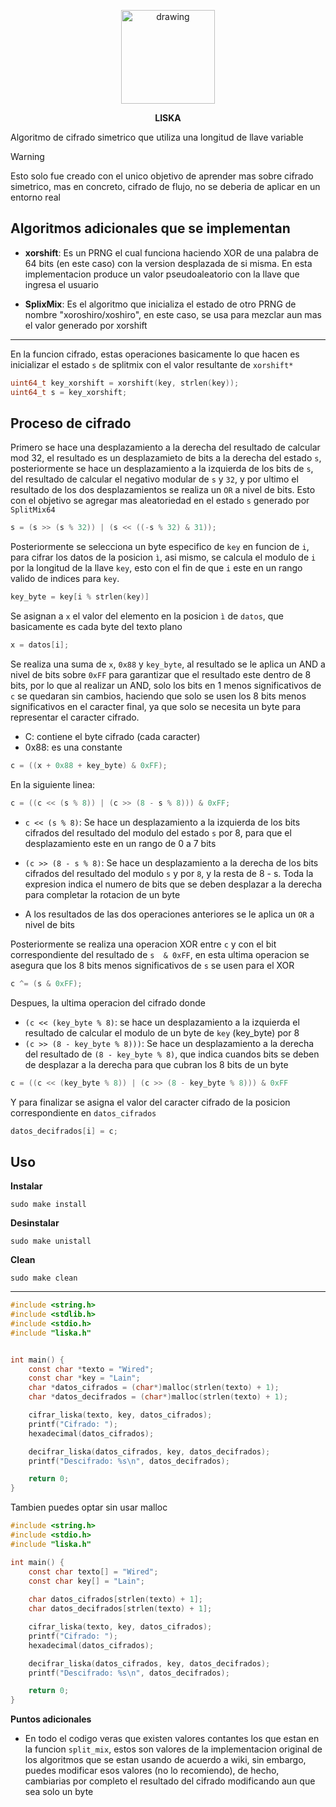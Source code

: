<p align="center">
  <img src="https://github.com/ic4rta/LISKA/assets/blob/main/lain.png" alt="drawing" width="150"/>
</p>

<bold><p align="center">
  <strong>LISKA</strong>
</p></bold>

Algoritmo de cifrado simetrico que utiliza una longitud de llave variable

> [!WARNING]  
> Esto solo fue creado con el unico objetivo de aprender mas sobre cifrado simetrico, mas en concreto, cifrado de flujo, no se deberia de aplicar en un entorno real

## Algoritmos adicionales que se implementan

- **xorshift**: Es un PRNG el cual funciona haciendo XOR de una palabra de 64 bits (en este caso) con la version desplazada de si misma. En esta implementacion produce un valor pseudoaleatorio con la llave que ingresa el usuario
  
- **SplixMix**: Es el algoritmo que inicializa el estado de otro PRNG de nombre "xoroshiro/xoshiro", en este caso, se usa para mezclar aun mas el valor generado por xorshift

---

En la funcion cifrado, estas operaciones basicamente lo que hacen es inicializar el estado ```s``` de splitmix con el valor resultante de ```xorshift*```

```c
uint64_t key_xorshift = xorshift(key, strlen(key));
uint64_t s = key_xorshift;
```

## Proceso de cifrado

Primero se hace una desplazamiento a la derecha del resultado de calcular mod 32, el resultado es un desplazamieto de bits a la derecha del estado ```s```, posteriormente
se hace un desplazamiento a la izquierda de los bits de ```s```, del resultado de calcular el negativo modular de ```s``` y ```32```, y por ultimo
el resultado de los dos desplazamientos se realiza un ```OR``` a nivel de bits. Esto con el objetivo se agregar mas aleatoriedad en el estado ```s``` generado por ```SplitMix64```

```c
s = (s >> (s % 32)) | (s << ((-s % 32) & 31));
```

Posteriormente se selecciona un byte especifico de ```key``` en funcion de ```i```, para cifrar los datos de la posicion ```ì```, asi mismo, se calcula el modulo de ```i``` por la longitud de la llave ```key```,
esto con el fin de que ```i``` este en un rango valido de indices para ```key```.

```c
key_byte = key[i % strlen(key)]
```
Se asignan a ```x``` el valor del elemento en la posicion ```ì``` de ```datos```, que basicamente es cada byte del texto plano 

```c
x = datos[i];
```

Se realiza una suma de ```x```,  ```0x88``` y ```key_byte```, al resultado se le aplica un AND a nivel de bits sobre ```0xFF``` para garantizar que
el resultado este dentro de 8 bits, por lo que al realizar un AND, solo los bits en 1 menos significativos  de ```c``` se quedaran sin cambios, haciendo que solo se usen los 8 bits menos significativos en el caracter final,
ya que solo se necesita un byte para representar el caracter cifrado.

- C: contiene el byte cifrado (cada caracter)
- 0x88: es una constante

```c
c = ((x + 0x88 + key_byte) & 0xFF);
```

En la siguiente linea:

```c
c = ((c << (s % 8)) | (c >> (8 - s % 8))) & 0xFF;
```

- ```c << (s % 8)```: Se hace un desplazamiento a la izquierda de los bits cifrados del resultado del modulo del estado ```s``` por 8, para que el desplazamiento
este en un rango de 0 a 7 bits

- ```(c >> (8 - s % 8)```: Se hace un desplazamiento a la derecha de los bits cifrados del resultado del modulo ```s``` y por ```8```, y la resta de 8 - s. Toda la expresion
indica el numero de bits que se deben desplazar a la derecha para completar la rotacion de un byte

- A los resultados de las dos operaciones anteriores se le aplica un ```OR``` a nivel de bits

Posteriormente se realiza una operacion XOR entre ```c``` y con el bit correspondiente del resultado de ```s  & 0xFF```, en esta ultima operacion se asegura que
los 8 bits menos significativos de ```s``` se usen para el XOR

```c
c ^= (s & 0xFF);
```


Despues, la ultima operacion del cifrado donde

- ```(c << (key_byte % 8)```: se hace un desplazamiento a la izquierda el resultado de calcular el modulo de un byte de ```key``` (key_byte) por 8
- ```(c >> (8 - key_byte % 8)))```: Se hace un desplazamiento a la derecha del resultado de ```(8 - key_byte % 8)```, que indica cuandos bits se deben de desplazar a la derecha
para que cubran los 8 bits de un byte

```c
c = ((c << (key_byte % 8)) | (c >> (8 - key_byte % 8))) & 0xFF
```

Y para finalizar se asigna el valor del caracter cifrado de la posicion correspondiente en ```datos_cifrados```

```c
datos_decifrados[i] = c;
```

## Uso

**Instalar**

```sudo make install```

**Desinstalar**

```sudo make unistall```

**Clean**

```sudo make clean```


---

```c
#include <string.h>
#include <stdlib.h>
#include <stdio.h>
#include "liska.h"


int main() {
    const char *texto = "Wired";
    const char *key = "Lain";
    char *datos_cifrados = (char*)malloc(strlen(texto) + 1);
    char *datos_decifrados = (char*)malloc(strlen(texto) + 1);

    cifrar_liska(texto, key, datos_cifrados);
    printf("Cifrado: ");
    hexadecimal(datos_cifrados);

    decifrar_liska(datos_cifrados, key, datos_decifrados);
    printf("Descifrado: %s\n", datos_decifrados);

    return 0;
}
```

Tambien puedes optar sin usar malloc

```c
#include <string.h>
#include <stdio.h>
#include "liska.h"

int main() {
    const char texto[] = "Wired";
    const char key[] = "Lain";
    
    char datos_cifrados[strlen(texto) + 1];
    char datos_decifrados[strlen(texto) + 1];

    cifrar_liska(texto, key, datos_cifrados);
    printf("Cifrado: ");
    hexadecimal(datos_cifrados);

    decifrar_liska(datos_cifrados, key, datos_decifrados);
    printf("Descifrado: %s\n", datos_decifrados);

    return 0;
}
```

**Puntos adicionales**

- En todo el codigo veras que existen valores contantes los que estan en la funcion ```split_mix```, estos son valores de la implementacion original de los algoritmos que se estan usando de acuerdo a wiki, sin embargo, puedes modificar esos valores (no lo recomiendo), de hecho, cambiarias por completo el resultado del cifrado modificando aun que sea solo un byte

